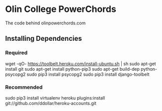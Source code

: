 Olin College PowerChords
=======

The code behind olinpowerchords.com

## Installing Dependencies

### Required
wget -qO- https://toolbelt.heroku.com/install-ubuntu.sh | sh
sudo apt-get install git
sudo apt-get install python-pip3
sudo apt-get build-dep python-psycopg2
sudo pip3 install psycopg2
sudo pip3 install django-toolbelt

### Recommended
sudo pip3 install virtualenv
heroku plugins:install git://github.com/ddollar/heroku-accounts.git
